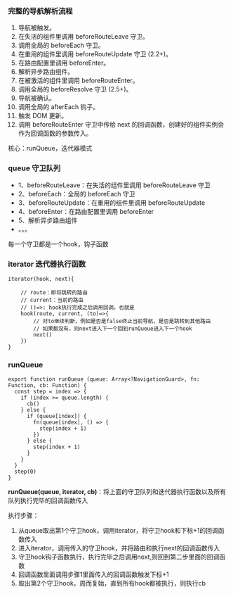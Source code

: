 ### 完整的导航解析流程

1. 导航被触发。
1. 在失活的组件里调用 beforeRouteLeave 守卫。
1. 调用全局的 beforeEach 守卫。
1. 在重用的组件里调用 beforeRouteUpdate 守卫 (2.2+)。
1. 在路由配置里调用 beforeEnter。
1. 解析异步路由组件。
1. 在被激活的组件里调用 beforeRouteEnter。
1. 调用全局的 beforeResolve 守卫 (2.5+)。
1. 导航被确认。
1. 调用全局的 afterEach 钩子。
1. 触发 DOM 更新。
1. 调用 beforeRouteEnter 守卫中传给 next 的回调函数，创建好的组件实例会作为回调函数的参数传入。


核心：runQueue，迭代器模式


### queue 守卫队列
- 1、beforeRouteLeave：在失活的组件里调用 beforeRouteLeave 守卫
- 2、beforeEach：全局的 beforeEach 守卫
- 3、beforeRouteUpdate：在重用的组件里调用 beforeRouteUpdate
- 4、beforeEnter：在路由配置里调用 beforeEnter
- 5、解析异步路由组件
- 。。。

每一个守卫都是一个hook，钩子函数

### iterator 迭代器执行函数


```
iterator(hook, next){
    
    // route：即将跳转的路由
    // current：当前的路由
    // ()=>: hook执行完成之后调用回调，也就是
    hook(route, current, (to)=>{
        // 对to继续判断，例如是否是false终止当前导航，是否是跳转到其他路由
        // 如果都没有，则next进入下一个回到runQueue进入下一个hook
        next() 
    })
}

```

### runQueue
```
export function runQueue (queue: Array<?NavigationGuard>, fn: Function, cb: Function) {
  const step = index => {
    if (index >= queue.length) {
      cb()
    } else {
      if (queue[index]) {
        fn(queue[index], () => {
          step(index + 1)
        })
      } else {
        step(index + 1)
      }
    }
  }
  step(0)
}
```

**runQueue(queue, iterator, cb)**：将上面的守卫队列和迭代器执行函数以及所有队列执行完毕的回调函数传入

执行步骤：
1. 从queue取出第1个守卫hook，调用iterator，将守卫hook和下标+1的回调函数传入
2. 进入iterator，调用传入的守卫hook，并将路由和执行next的回调函数传入
3. 守卫hook钩子函数执行，执行完毕之后调用next,则回到第二步里面的回调函数
4. 回调函数里面调用步骤1里面传入的回调函数触发下标+1
5. 取出第2个守卫hook，周而复始，直到所有hook都被执行，则执行cb

